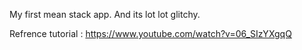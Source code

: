 My first mean stack app. And its  lot lot glitchy.

Refrence tutorial : https://www.youtube.com/watch?v=06_SIzYXgqQ  
